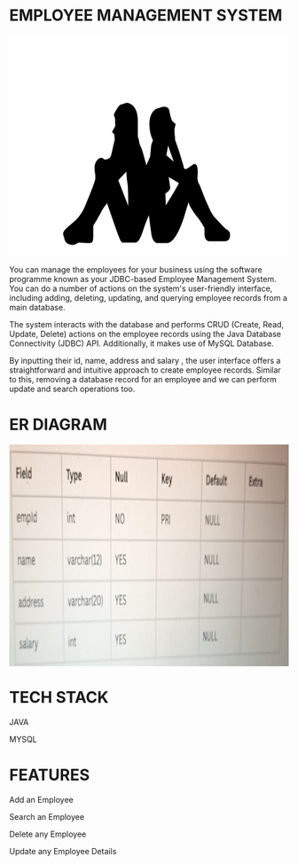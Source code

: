 # EMPLOYEE MANAGEMENT SYSTEM
<p align="center">
  <img align="center" alt="coding" left="50" width="750" Height="400" src="https://github.com/Nabanit08/ProjectPresentation/blob/main/ORM3/WhatsApp%20Image%202023-04-14%20at%2009.32.39.jpeg">
</p>
You can manage the employees for your business using the software programme known as your JDBC-based Employee Management System. You can do a number of actions on the system's user-friendly interface, including adding, deleting, updating, and querying employee records from a main database.

The system interacts with the database and performs CRUD (Create, Read, Update, Delete) actions on the employee records using the Java Database Connectivity (JDBC) API. Additionally, it makes use of MySQL Database.


By inputting their id, name, address and salary , the user interface offers a straightforward and intuitive approach to create employee records. Similar to this, removing a database record for an employee and we can perform update and search operations too.

# ER DIAGRAM

<p align="center">
  <img align="center" alt="coding" left="50" width="750" Height="400" src="https://github.com/Nabanit08/ProjectPresentation/blob/main/ORM3/IMG-20230414-WA0028.jpg">
</p>


# TECH STACK
<p>JAVA</p>
<p>MYSQL</p>

# FEATURES
<p>Add an Employee</p>
<p>Search an Employee</p>
<p>Delete any Employee</p>
<p>Update any Employee Details</p>
